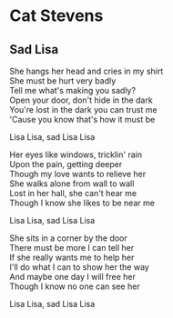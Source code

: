 # Cat Stevens

## Sad Lisa

She hangs her head and cries in my shirt  
She must be hurt very badly  
Tell me what's making you sadly?  
Open your door, don't hide in the dark  
You're lost in the dark you can trust me  
'Cause you know that's how it must be  

Lisa Lisa, sad Lisa Lisa  

Her eyes like windows, tricklin' rain  
Upon the pain, getting deeper  
Though my love wants to relieve her  
She walks alone from wall to wall  
Lost in her hall, she can't hear me  
Though I know she likes to be near me  

Lisa Lisa, sad Lisa Lisa  

She sits in a corner by the door  
There must be more I can tell her  
If she really wants me to help her  
I'll do what I can to show her the way  
And maybe one day I will free her  
Though I know no one can see her  

Lisa Lisa, sad Lisa Lisa  
